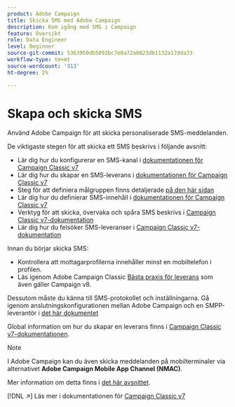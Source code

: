```yaml
---
product: Adobe Campaign
title: Skicka SMS med Adobe Campaign
description: Kom igång med SMS i Campaign
feature: Översikt
role: Data Engineer
level: Beginner
source-git-commit: 5363950db5092bc7e0a72a0823db1132a17dda33
workflow-type: tm+mt
source-wordcount: '313'
ht-degree: 2%

---
```


# Skapa och skicka SMS

Använd Adobe Campaign för att skicka personaliserade SMS-meddelanden.

De viktigaste stegen för att skicka ett SMS beskrivs i följande avsnitt:

* Lär dig hur du konfigurerar en SMS-kanal i [dokumentationen för Campaign Classic v7](https://experienceleague.adobe.com/docs/campaign-classic/using/sending-messages/sending-messages-on-mobiles/sms-set-up.html?lang=en#sending-messages)
* Lär dig hur du skapar en SMS-leverans i [dokumentationen för Campaign Classic v7](https://experienceleague.adobe.com/docs/campaign-classic/using/sending-messages/sending-messages-on-mobiles/sms-create.html?lang=en#sending-messages)
* Steg för att definiera målgruppen finns detaljerade [på den här sidan](../start/audiences.md)
* Lär dig hur du definierar SMS-innehåll i [dokumentationen för Campaign Classic v7](https://experienceleague.adobe.com/docs/campaign-classic/using/sending-messages/sending-messages-on-mobiles/sms-create.html?lang=en#defining-the-sms-content)
* Verktyg för att skicka, övervaka och spåra SMS beskrivs i [Campaign Classic v7-dokumentation](https://experienceleague.adobe.com/docs/campaign-classic/using/sending-messages/sending-messages-on-mobiles/sms-send.html?lang=en#sending-messages)
* Lär dig hur du felsöker SMS-leveranser i [Campaign Classic v7-dokumentation](https://experienceleague.adobe.com/docs/campaign-classic/using/sending-messages/sending-messages-on-mobiles/troubleshooting-sms.html?lang=en#sending-messages)

Innan du börjar skicka SMS:

* Kontrollera att mottagarprofilerna innehåller minst en mobiltelefon i profilen.
* Läs igenom Adobe Campaign Classic [Bästa praxis för leverans](https://experienceleague.adobe.com/docs/campaign-classic/using/sending-messages/key-steps-when-creating-a-delivery/delivery-bestpractices/delivery-best-practices.html?lang=en#sending-messages) som även gäller Campaign v8.

Dessutom måste du känna till SMS-protokollet och inställningarna. Gå igenom anslutningskonfigurationen mellan Adobe Campaign och en SMPP-leverantör i [det här dokumentet](https://experienceleague.adobe.com/docs/campaign-classic/using/sending-messages/sending-messages-on-mobiles/sms-protocol.html?lang=en#sending-messages)

Global information om hur du skapar en leverans finns i [Campaign Classic v7-dokumentationen](https://experienceleague.adobe.com/docs/campaign-classic/using/sending-messages/key-steps-when-creating-a-delivery/steps-about-delivery-creation-steps.html?lang=en#sending-messages).

>[!NOTE]
>
>I Adobe Campaign kan du även skicka meddelanden på mobilterminaler via alternativet **Adobe Campaign Mobile App Channel (NMAC)**.
> 
>Mer information om detta finns i [det här avsnittet](push.md).

[!DNL :arrow_upper_right:] Läs mer i dokumentationen för  [Campaign Classic v7](https://experienceleague.adobe.com/docs/campaign-classic/using/sending-messages/sending-messages-on-mobiles/sms-channel.html)
